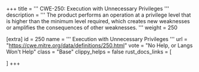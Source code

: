 +++
title = '''
CWE-250: Execution with Unnecessary Privileges
'''
description	= '''
The product performs an operation at a privilege level that is higher than the minimum level required, which creates new weaknesses or amplifies the consequences of other weaknesses.
'''
weight = 250

[extra]
id = 250
name = '''
Execution with Unnecessary Privileges
'''
url = "https://cwe.mitre.org/data/definitions/250.html"
vote = "No Help, or Langs Won't Help"
class = "Base"
clippy_helps = false
rust_docs_links = [
	
]
+++
